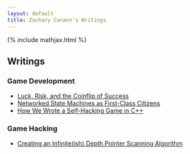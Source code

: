 ```yaml
---
layout: default
title: Zachary Canann's Writings
---
```

{% include mathjax.html %}

## Writings

### Game Development
- [Luck, Risk, and the Coinflip of Success](writings/game_development/the_coinflip_of_success/the_coinflip_of_success.html)
- [Networked State Machines as First-Class Citizens](writings/game_development/state_machines/state_machines.html)
- [How We Wrote a Self-Hacking Game in C++](writings/game_development/self_modifying_game/self_modifying_game.html)

### Game Hacking
- [Creating an Infinite(ish) Depth Pointer Scanning Algorithm](writings/game_hacking/pointer_scanner/pointer_scanner.html)
